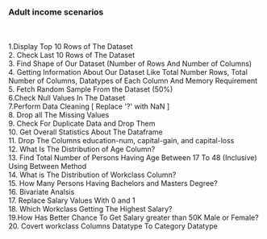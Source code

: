 <h3> Adult income scenarios</h3>
<br>
<br>
1.Display Top 10 Rows of The Dataset
<br>
2. Check Last 10 Rows of The Dataset
<br>
3. Find Shape of Our Dataset (Number of Rows And Number of Columns)
<br>
4. Getting Information About Our Dataset Like Total Number Rows, Total Number of Columns, Datatypes of Each Column And Memory Requirement
<br>
5. Fetch Random Sample From the Dataset (50%)
<br>
6.Check Null Values In The Dataset
<br>
7.Perform Data Cleaning [ Replace '?' with NaN ]
<br>
8. Drop all The Missing Values
<br>
9. Check For Duplicate Data and Drop Them
<br>
10. Get Overall Statistics About The Dataframe
<br>
11. Drop The Columns education-num, capital-gain, and capital-loss
<br>
12. What Is The Distribution of Age Column?
<br>
13. Find Total Number of Persons Having Age Between 17 To 48 (Inclusive) Using Between Method
<br>
14. What is The Distribution of Workclass Column?
<br>
15. How Many Persons Having Bachelors and Masters Degree?
<br>
16. Bivariate Analsis
<br>
17. Replace Salary Values With 0 and 1
<br>
18. Which Workclass Getting The Highest Salary?
<br>
19.How Has Better Chance To Get Salary greater than 50K Male or Female?
<br>
20. Covert workclass Columns Datatype To Category Datatype